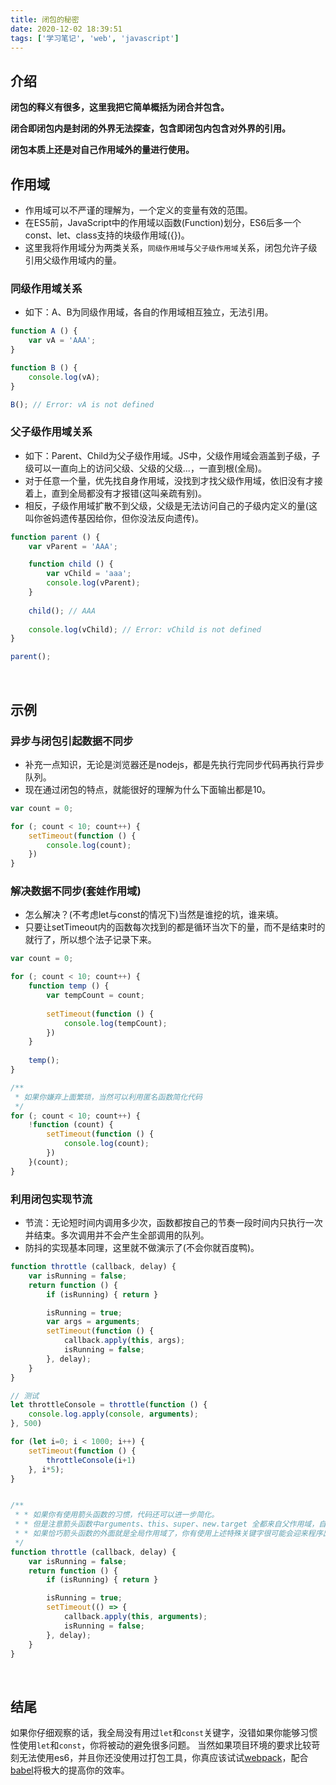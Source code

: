 ```yaml
---
title: 闭包的秘密
date: 2020-12-02 18:39:51
tags: ['学习笔记', 'web', 'javascript']
---
```




## 介绍

**闭包的释义有很多，这里我把它简单概括为闭合并包含。**

**闭合即闭包内是封闭的外界无法探查，包含即闭包内包含对外界的引用。**

**闭包本质上还是对自己作用域外的量进行使用。**
<br>

## 作用域

* 作用域可以不严谨的理解为，一个定义的变量有效的范围。
* 在ES5前，JavaScript中的作用域以函数(Function)划分，ES6后多一个const、let、class支持的块级作用域({})。
* 这里我将作用域分为两类关系，`同级作用域`与`父子级作用域`关系，闭包允许子级引用父级作用域内的量。

### 同级作用域关系
* 如下：A、B为同级作用域，各自的作用域相互独立，无法引用。

```js
function A () {
    var vA = 'AAA';
}

function B () {
    console.log(vA);
}

B(); // Error: vA is not defined
```

### 父子级作用域关系
* 如下：Parent、Child为父子级作用域。JS中，父级作用域会涵盖到子级，子级可以一直向上的访问父级、父级的父级...，一直到根(全局)。
* 对于任意一个量，优先找自身作用域，没找到才找父级作用域，依旧没有才接着上，直到全局都没有才报错(这叫亲疏有别)。
* 相反，子级作用域扩散不到父级，父级是无法访问自己的子级内定义的量(这叫你爸妈遗传基因给你，但你没法反向遗传)。

```js
function parent () {
    var vParent = 'AAA';

    function child () {
    	var vChild = 'aaa';
        console.log(vParent);
    }
    
    child(); // AAA
    
    console.log(vChild); // Error: vChild is not defined
}

parent(); 
```
<br>


## 示例

### 异步与闭包引起数据不同步
* 补充一点知识，无论是浏览器还是nodejs，都是先执行完同步代码再执行异步队列。
* 现在通过闭包的特点，就能很好的理解为什么下面输出都是10。

```js
var count = 0;

for (; count < 10; count++) {
    setTimeout(function () {
        console.log(count);
    })
}
```

### 解决数据不同步(套娃作用域)
* 怎么解决？(不考虑let与const的情况下)当然是谁挖的坑，谁来填。
* 只要让setTimeout内的函数每次找到的都是循环当次下的量，而不是结束时的就行了，所以想个法子记录下来。

```js
var count = 0;

for (; count < 10; count++) {
    function temp () {
        var tempCount = count;
        
        setTimeout(function () {
            console.log(tempCount);
        })
    }
    
    temp();
}

/**
 * 如果你嫌弃上面繁琐，当然可以利用匿名函数简化代码
 */
for (; count < 10; count++) {
    !function (count) {
        setTimeout(function () {
            console.log(count);
        })
    }(count);
}
```


### 利用闭包实现节流
* 节流：无论短时间内调用多少次，函数都按自己的节奏一段时间内只执行一次并结束。多次调用并不会产生全部调用的队列。
* 防抖的实现基本同理，这里就不做演示了(不会你就百度鸭)。


```js
function throttle (callback, delay) {
    var isRunning = false;
	return function () {
        if (isRunning) { return }

        isRunning = true;
        var args = arguments;
        setTimeout(function () {
            callback.apply(this, args);
            isRunning = false;
        }, delay);
    }
}

// 测试
let throttleConsole = throttle(function () {
    console.log.apply(console, arguments);
}, 500)

for (let i=0; i < 1000; i++) {
    setTimeout(function () {
        throttleConsole(i+1)
    }, i*5);
}


/**
 * * 如果你有使用箭头函数的习惯，代码还可以进一步简化。
 * * 但是注意箭头函数中arguments、this、super、new.target 全都来自父作用域，自身没有。
 * * 如果恰巧箭头函数的外面就是全局作用域了，你有使用上述特殊关键字很可能会迎来程序出错。
 */
function throttle (callback, delay) {
    var isRunning = false;
	return function () {
        if (isRunning) { return }

        isRunning = true;
        setTimeout(() => {
            callback.apply(this, arguments);
            isRunning = false;
        }, delay);
    }
}
```
<br>

## 结尾

如果你仔细观察的话，我全局没有用过`let`和`const`关键字，没错如果你能够习惯性使用`let`和`const`，你将被动的避免很多问题。
当然如果项目环境的要求比较苛刻无法使用es6，并且你还没使用过打包工具，你真应该试试[webpack](https://webpack.js.org/)，配合[babel](https://babeljs.io/)将极大的提高你的效率。